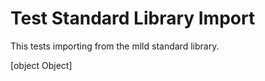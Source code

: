 # Test Standard Library Import

This tests importing from the mlld standard library.

[object Object]